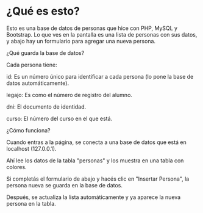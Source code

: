 # ¿Qué es esto?

Esto es una base de datos de personas que hice con PHP, MySQL y Bootstrap. Lo que ves en la pantalla es una lista de personas con sus datos, y abajo hay un formulario para agregar una nueva persona.

¿Qué guarda la base de datos?

Cada persona tiene:

id: Es un número único para identificar a cada persona (lo pone la base de datos automáticamente).

legajo: Es como el número de registro del alumno.

dni: El documento de identidad.

curso: El número del curso en el que está.

¿Cómo funciona?

Cuando entras a la página, se conecta a una base de datos que está en localhost (127.0.0.1).

Ahí lee los datos de la tabla "personas" y los muestra en una tabla con colores.

Si completás el formulario de abajo y hacés clic en "Insertar Persona", la persona nueva se guarda en la base de datos.

Después, se actualiza la lista automáticamente y ya aparece la nueva persona en la tabla.
